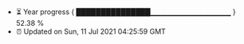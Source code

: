 - ⏳ Year progress { ███████████████▁▁▁▁▁▁▁▁▁▁▁▁▁▁▁ } 52.38 %
- ⏰ Updated on Sun, 11 Jul 2021 04:25:59 GMT


